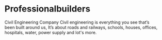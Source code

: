 # Professionalbuilders
Civil Engineering Company
Civil engineering is everything you see that’s been built around us,
It’s about roads and railways, schools, houses, offices, hospitals, water, power supply and lot's more.
